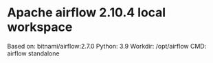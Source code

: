 # Apache airflow 2.10.4 local workspace

Based on: bitnami/airflow:2.7.0
Python: 3.9 
Workdir: /opt/airflow
CMD: airflow standalone

